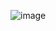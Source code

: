 ![image](https://github.com/samueltannous174/semestersCourseScheduling/assets/106975094/df482bbf-c126-4690-b68d-da10afad1ef8)
